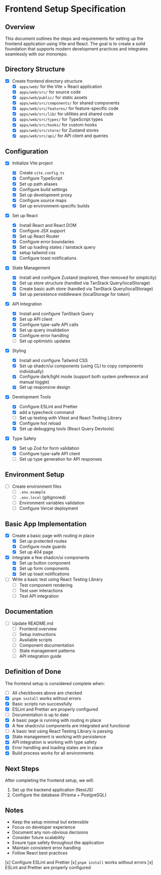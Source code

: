 # Frontend Setup Specification

## Overview

This document outlines the steps and requirements for setting up the frontend application using Vite and React. The goal is to create a solid foundation that supports modern development practices and integrates seamlessly with our monorepo.

## Directory Structure

- [x] Create frontend directory structure
  - [x] `apps/web/` for the Vite + React application
  - [x] `apps/web/src/` for source code
  - [x] `apps/web/public/` for static assets
  - [x] `apps/web/src/components/` for shared components
  - [x] `apps/web/src/features/` for feature-specific code
  - [x] `apps/web/src/lib/` for utilities and shared code
  - [x] `apps/web/src/types/` for TypeScript types
  - [x] `apps/web/src/hooks/` for custom hooks
  - [x] `apps/web/src/store/` for Zustand stores
  - [x] `apps/web/src/api/` for API client and queries

## Configuration

- [x] Initialize Vite project

  - [x] Create `vite.config.ts`
  - [x] Configure TypeScript
  - [x] Set up path aliases
  - [x] Configure build settings
  - [x] Set up development proxy
  - [x] Configure source maps
  - [x] Set up environment-specific builds

- [x] Set up React

  - [x] Install React and React DOM
  - [x] Configure JSX support
  - [x] Set up React Router
  - [x] Configure error boundaries
  - [x] Set up loading states / tanstack query
  - [x] setup tailwind css
  - [x] Configure toast notifications

- [x] State Management

  - [x] Install and configure Zustand (explored, then removed for simplicity)
  - [x] Set up store structure (handled via TanStack Query/localStorage)
  - [x] Create basic auth store (handled via TanStack Query/localStorage)
  - [x] Set up persistence middleware (localStorage for token)

- [x] API Integration

  - [x] Install and configure TanStack Query
  - [x] Set up API client
  - [x] Configure type-safe API calls
  - [x] Set up query invalidation
  - [x] Configure error handling
  - [ ] Set up optimistic updates

- [x] Styling

  - [x] Install and configure Tailwind CSS
  - [x] Set up shadcn/ui components (using CLI to copy components individually)
  - [x] Configure dark/light mode (support both system preference and manual toggle)
  - [x] Set up responsive design

- [x] Development Tools

  - [x] Configure ESLint and Prettier
  - [x] add a typecheck command
  - [ ] Set up testing with Vitest and React Testing Library
  - [x] Configure hot reload
  - [x] Set up debugging tools (React Query Devtools)

- [x] Type Safety
  - [x] Set up Zod for form validation
  - [x] Configure type-safe API client
  - [ ] Set up type generation for API responses

## Environment Setup

- [ ] Create environment files
  - [ ] `.env.example`
  - [ ] `.env.local` (gitignored)
  - [ ] Environment variables validation
  - [ ] Configure Vercel deployment

## Basic App Implementation

- [x] Create a basic page with routing in place
  - [x] Set up protected routes
  - [x] Configure route guards
  - [x] Set up 404 page
- [x] Integrate a few shadcn/ui components
  - [x] Set up button component
  - [x] Set up form components
  - [x] Set up toast notifications
- [ ] Write a basic test using React Testing Library
  - [ ] Test component rendering
  - [ ] Test user interactions
  - [ ] Test API integration

## Documentation

- [ ] Update README.md
  - [ ] Frontend overview
  - [ ] Setup instructions
  - [ ] Available scripts
  - [ ] Component documentation
  - [ ] State management patterns
  - [ ] API integration guide

## Definition of Done

The frontend setup is considered complete when:

- [ ] All checkboxes above are checked
- [x] `pnpm install` works without errors
- [x] Basic scripts run successfully
- [x] ESLint and Prettier are properly configured
- [ ] Documentation is up to date
- [x] A basic page is running with routing in place
- [x] A few shadcn/ui components are integrated and functional
- [ ] A basic test using React Testing Library is passing
- [x] State management is working with persistence
- [x] API integration is working with type safety
- [x] Error handling and loading states are in place
- [x] Build process works for all environments

## Next Steps

After completing the frontend setup, we will:

1. Set up the backend application (NestJS)
2. Configure the database (Prisma + PostgreSQL)

## Notes

- Keep the setup minimal but extensible
- Focus on developer experience
- Document any non-obvious decisions
- Consider future scalability
- Ensure type safety throughout the application
- Maintain consistent error handling
- Follow React best practices

[x] Configure ESLint and Prettier
[x] `pnpm install` works without errors
[x] ESLint and Prettier are properly configured
